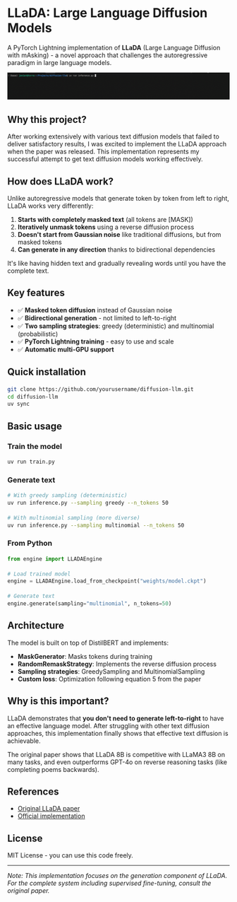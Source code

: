 # LLaDA: Large Language Diffusion Models

A PyTorch Lightning implementation of **LLaDA** (Large Language Diffusion with mAsking) - a novel approach that challenges the autoregressive paradigm in large language models.

![Generation Demo](media/generation.gif)

## Why this project?

After working extensively with various text diffusion models that failed to deliver satisfactory results, I was excited to implement the LLaDA approach when the paper was released. This implementation represents my successful attempt to get text diffusion models working effectively.

## How does LLaDA work?

Unlike autoregressive models that generate token by token from left to right, LLaDA works very differently:

1. **Starts with completely masked text** (all tokens are [MASK])
2. **Iteratively unmask tokens** using a reverse diffusion process
3. **Doesn't start from Gaussian noise** like traditional diffusions, but from masked tokens
4. **Can generate in any direction** thanks to bidirectional dependencies

It's like having hidden text and gradually revealing words until you have the complete text.

## Key features

- ✅ **Masked token diffusion** instead of Gaussian noise
- ✅ **Bidirectional generation** - not limited to left-to-right
- ✅ **Two sampling strategies**: greedy (deterministic) and multinomial (probabilistic)
- ✅ **PyTorch Lightning training** - easy to use and scale
- ✅ **Automatic multi-GPU support**

## Quick installation

```bash
git clone https://github.com/yourusername/diffusion-llm.git
cd diffusion-llm
uv sync
```

## Basic usage

### Train the model
```bash
uv run train.py
```

### Generate text
```bash
# With greedy sampling (deterministic)
uv run inference.py --sampling greedy --n_tokens 50

# With multinomial sampling (more diverse)
uv run inference.py --sampling multinomial --n_tokens 50
```

### From Python
```python
from engine import LLADAEngine

# Load trained model
engine = LLADAEngine.load_from_checkpoint("weights/model.ckpt")

# Generate text
engine.generate(sampling="multinomial", n_tokens=50)
```

## Architecture

The model is built on top of DistilBERT and implements:

- **MaskGenerator**: Masks tokens during training
- **RandomRemaskStrategy**: Implements the reverse diffusion process
- **Sampling strategies**: GreedySampling and MultinomialSampling
- **Custom loss**: Optimization following equation 5 from the paper

## Why is this important?

LLaDA demonstrates that **you don't need to generate left-to-right** to have an effective language model. After struggling with other text diffusion approaches, this implementation finally shows that effective text diffusion is achievable.

The original paper shows that LLaDA 8B is competitive with LLaMA3 8B on many tasks, and even outperforms GPT-4o on reverse reasoning tasks (like completing poems backwards).

## References

- [Original LLaDA paper](https://arxiv.org/html/2502.09992v2)
- [Official implementation](https://ml-gsai.github.io/LLaDA-demo/)

## License

MIT License - you can use this code freely.

---

*Note: This implementation focuses on the generation component of LLaDA. For the complete system including supervised fine-tuning, consult the original paper.*